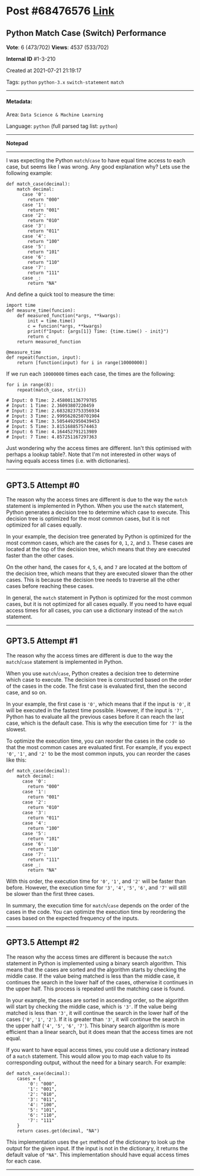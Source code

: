 
# Post \#68476576 [Link](https://stackoverflow.com/questions/68476576/)

## Python Match Case (Switch) Performance

**Vote**: 6 (473/702) **Views**: 4537 (533/702) 

**Internal ID** \#1-3-210

Created at 2021-07-21 21:19:17

Tags: `python` `python-3.x` `switch-statement` `match`

----------

#### Metadata:

Area: `Data Science & Machine Learning`

Language: `python` (full parsed tag list: `python`)

----------

**Notepad**


----------

I was expecting the Python `match`/`case` to have equal time access to each case, but seems like I was wrong. Any good explanation why?
Lets use the following example:
```
def match_case(decimal):
    match decimal:
      case '0':
        return "000"
      case '1':
        return "001"
      case '2':
        return "010"
      case '3':
        return "011"
      case '4':
        return "100"
      case '5':
        return "101"
      case '6':
        return "110"
      case '7':
        return "111"
      case _:
        return "NA"
```

And define a quick tool to measure the time:
```
import time
def measure_time(funcion):
    def measured_function(*args, **kwargs):
        init = time.time()
        c = funcion(*args, **kwargs)
        print(f"Input: {args[1]} Time: {time.time() - init}")
        return c
    return measured_function

@measure_time
def repeat(function, input):
    return [function(input) for i in range(10000000)]
```

If we run each `10000000` times each case, the times are the following:
```
for i in range(8):
    repeat(match_case, str(i))

# Input: 0 Time: 2.458001136779785
# Input: 1 Time: 2.36093807220459
# Input: 2 Time: 2.6832823753356934
# Input: 3 Time: 2.9995620250701904
# Input: 4 Time: 3.5054492950439453
# Input: 5 Time: 3.815168857574463
# Input: 6 Time: 4.164452791213989
# Input: 7 Time: 4.857251167297363
```

Just wondering why the access times are different. Isn't this optimised with perhaps a lookup table?. Note that I'm not interested in other ways of having equals access times (i.e. with dictionaries).


----------
        
## GPT3.5 Attempt \#0

The reason why the access times are different is due to the way the `match` statement is implemented in Python. When you use the `match` statement, Python generates a decision tree to determine which case to execute. This decision tree is optimized for the most common cases, but it is not optimized for all cases equally.

In your example, the decision tree generated by Python is optimized for the most common cases, which are the cases for `0`, `1`, `2`, and `3`. These cases are located at the top of the decision tree, which means that they are executed faster than the other cases.

On the other hand, the cases for `4`, `5`, `6`, and `7` are located at the bottom of the decision tree, which means that they are executed slower than the other cases. This is because the decision tree needs to traverse all the other cases before reaching these cases.

In general, the `match` statement in Python is optimized for the most common cases, but it is not optimized for all cases equally. If you need to have equal access times for all cases, you can use a dictionary instead of the `match` statement.

--------

## GPT3.5 Attempt \#1

The reason why the access times are different is due to the way the `match`/`case` statement is implemented in Python. 

When you use `match`/`case`, Python creates a decision tree to determine which case to execute. The decision tree is constructed based on the order of the cases in the code. The first case is evaluated first, then the second case, and so on. 

In your example, the first case is `'0'`, which means that if the input is `'0'`, it will be executed in the fastest time possible. However, if the input is `'7'`, Python has to evaluate all the previous cases before it can reach the last case, which is the default case. This is why the execution time for `'7'` is the slowest.

To optimize the execution time, you can reorder the cases in the code so that the most common cases are evaluated first. For example, if you expect `'0'`, `'1'`, and `'2'` to be the most common inputs, you can reorder the cases like this:

```
def match_case(decimal):
    match decimal:
      case '0':
        return "000"
      case '1':
        return "001"
      case '2':
        return "010"
      case '3':
        return "011"
      case '4':
        return "100"
      case '5':
        return "101"
      case '6':
        return "110"
      case '7':
        return "111"
      case _:
        return "NA"
```

With this order, the execution time for `'0'`, `'1'`, and `'2'` will be faster than before. However, the execution time for `'3'`, `'4'`, `'5'`, `'6'`, and `'7'` will still be slower than the first three cases. 

In summary, the execution time for `match`/`case` depends on the order of the cases in the code. You can optimize the execution time by reordering the cases based on the expected frequency of the inputs.

--------

## GPT3.5 Attempt \#2

The reason why the access times are different is because the `match` statement in Python is implemented using a binary search algorithm. This means that the cases are sorted and the algorithm starts by checking the middle case. If the value being matched is less than the middle case, it continues the search in the lower half of the cases, otherwise it continues in the upper half. This process is repeated until the matching case is found.

In your example, the cases are sorted in ascending order, so the algorithm will start by checking the middle case, which is `'3'`. If the value being matched is less than `'3'`, it will continue the search in the lower half of the cases (`'0'`, `'1'`, `'2'`). If it is greater than `'3'`, it will continue the search in the upper half (`'4'`, `'5'`, `'6'`, `'7'`). This binary search algorithm is more efficient than a linear search, but it does mean that the access times are not equal.

If you want to have equal access times, you could use a dictionary instead of a `match` statement. This would allow you to map each value to its corresponding output, without the need for a binary search. For example:

```
def match_case(decimal):
    cases = {
        '0': "000",
        '1': "001",
        '2': "010",
        '3': "011",
        '4': "100",
        '5': "101",
        '6': "110",
        '7': "111"
    }
    return cases.get(decimal, "NA")
```

This implementation uses the `get` method of the dictionary to look up the output for the given input. If the input is not in the dictionary, it returns the default value of `"NA"`. This implementation should have equal access times for each case.

--------
